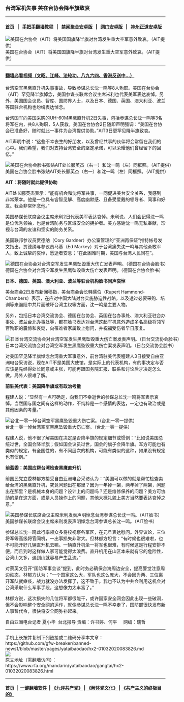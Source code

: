 ### 台湾军机失事   美在台协会降半旗致哀
------------------------

#### [首页](https://github.com/gfw-breaker/banned-news1/blob/master/README.md) &nbsp;&nbsp;|&nbsp;&nbsp; [手把手翻墙教程](https://github.com/gfw-breaker/guides/wiki) &nbsp;&nbsp;|&nbsp;&nbsp; [禁闻聚合安卓版](https://github.com/gfw-breaker/bn-android) &nbsp;&nbsp;|&nbsp;&nbsp; [网门安卓版](https://github.com/oGate2/oGate) &nbsp;&nbsp;|&nbsp;&nbsp; [神州正道安卓版](https://github.com/SzzdOgate/update) 



<div id="headerimg">
 <img alt="美国在台协会（AIT）将美国国旗降半旗对台湾发生重大空军意外致哀。（AIT提供）" src="https://www.rfa.org/mandarin/yataibaodao/gangtai/hx2-01032020083826.html/4e00.jpg/@@images/f4ede4ac-fbe4-4348-a06b-b692b9a39b03.jpeg" title="美国在台协会（AIT）将美国国旗降半旗对台湾发生重大空军意外致哀。（AIT提供）"/>
 <div id="headerimgcontents">
  <div id="headerimgcaption">
   <span>
    美国在台协会（AIT）将美国国旗降半旗对台湾发生重大空军意外致哀。（AIT提供）
   </span>
   <!-- zoomattribute -->
  </div>
  <!-- headerimgcaption -->
 </div>
 <!-- headerimagecontents -->
</div>

<hr/>


#### [翻墙必看视频（文昭、江峰、法轮功、八九六四、香港反送中...）](http://167.172.214.107/home.html)

<div id="storytext">
 <div>
  <div class="slot_header">
  </div>
 </div>
 <p>
 </p>
 <p>
  台湾空军黑鹰直升机失事事故，导致参谋总长沈一鸣等8人殉职。美国在台协会（AIT）罕见降半旗悼念，美国参谋长联席会议主席米利也代表美军表达哀悼。另外，美国国会议员、智库、国防界人士，以及日本、德国、英国、澳大利亚、波兰等国驻台机构也纷纷表达悼念。
 </p>
 <p>
  台湾国军向美国采购的UH-60M黑鹰直升机2日失事，包括参谋总长沈一鸣等3名将军在内，共8人殉职，5人获救。美国在台协会2日随即声明强调：“美国在台协会已准备好，随时就此一事件为台湾提供协助。”AIT3日更罕见降半旗致哀。
 </p>
 <p>
 </p>
 <p>
 </p>
 <p>
  AIT声明中说：“这些不幸丧生的好朋友，以及曾经共事的伙伴将会常留在我们的心中。我们希望，我们对支持台湾安全的坚定承诺，可以荣耀他们曾经留下的回忆。”
 </p>
 <p>
 </p>
 <p>
  <div class="image-inline captioned" style="width:1913px;">
   <div style="width:1913px;">
    <img alt="美国在台协会脸书张贴AIT处长郦英杰（右一）和沈一鸣（左）同框照。（AIT提供）" src="https://www.rfa.org/mandarin/yataibaodao/gangtai/hx2-01032020083826.html/4e8c4e8c.jpg" title="美国在台协会脸书张贴AIT处长郦英杰（右一）和沈一鸣（左）同框照。（AIT提供）"/>
   </div>
   <div class="image-caption">
    <span style="width:1913px;">
     美国在台协会脸书张贴AIT处长郦英杰（右一）和沈一鸣（左）同框照。（AIT提供）
    </span>
    <span class="copyright">
    </span>
   </div>
  </div>
 </p>
 <p>
  <b>
   AIT：将随时就此提供协助
  </b>
 </p>
 <p>
  AIT处长郦英杰表示：“能有机会和沈将军共事，一同促进美台安全关系，我感到非常荣幸。他是一位具有睿智见解、高度幽默感、且备受爱戴的领导者、同事和好友。我会非常怀念他。”
 </p>
 <p>
  美国参谋长联席会议主席米利2日代表美军表达哀悼。米利说，人们会记得沈一鸣是位优秀领袖，也是台湾防务与区域安全的拥护者。美方感谢沈一鸣无私奉献，珍视与台湾的友谊和坚实的防务关系。
 </p>
 <p>
  美国联邦参议员贾德纳（Cory Gardner）办公室管理的“亚洲再保证”推特帐号发文指出，贾德纳与参议员马基（Ed Markey）对于台湾痛失沈一鸣与其他勇敢军人，致上诚挚的哀悼，愿逝者安息；“在此困难时期，美国与台湾人民同在”。
 </p>
 <p>
 </p>
 <p>
  <div class="image-inline captioned" style="width:956px;">
   <div style="width:956px;">
    <img alt="德国在台协会对台湾空军发生黑鹰坠毁重大伤亡发表声明。（德国在台协会脸书）" src="https://www.rfa.org/mandarin/yataibaodao/gangtai/hx2-01032020083826.html/4e94.png" title="德国在台协会对台湾空军发生黑鹰坠毁重大伤亡发表声明。（德国在台协会脸书）"/>
   </div>
   <div class="image-caption">
    <span style="width:956px;">
     德国在台协会对台湾空军发生黑鹰坠毁重大伤亡发表声明。（德国在台协会脸书）
    </span>
    <span class="copyright">
    </span>
   </div>
  </div>
 </p>
 <p>
  <b>
   日本、德国、英国、澳大利亚、波兰等驻台机构脸书同声哀悼
  </b>
 </p>
 <p>
  美台商会2日发布新闻稿指，美台商会会长韩儒伯（Rupert Hammond-Chambers）表示，在应对中国大陆对台实施胁迫性战略，以及透过必要采购、培训等来遏阻中共片面破坏台湾主权等方面，沈一鸣是主要人物。
 </p>
 <p>
  另外，包括日本台湾交流协会、德国在台协会、英国在台办事处、澳大利亚驻台办事处、波兰台北办事处等，都在脸书表达对台湾这起军机意外造成多名高级将领军官殉职的震惊和哀恸，向罹难者家属致上慰问，并祝福受伤者早日康复。
 </p>
 <p>
 </p>
 <p>
  <div class="image-inline captioned" style="width:970px;">
   <div style="width:970px;">
    <img alt="日本台湾交流协会对台湾空军发生黑鹰坠毁重大伤亡案发表声明。（日台交流协会脸书）" src="https://www.rfa.org/mandarin/yataibaodao/gangtai/hx2-01032020083826.html/56db.png" title="日本台湾交流协会对台湾空军发生黑鹰坠毁重大伤亡案发表声明。（日台交流协会脸书）"/>
   </div>
   <div class="image-caption">
    <span style="width:970px;">
     日本台湾交流协会对台湾空军发生黑鹰坠毁重大伤亡案发表声明。（日台交流协会脸书）
    </span>
    <span class="copyright">
    </span>
   </div>
  </div>
 </p>
 <p>
  对美国罕见降半旗悼念台湾重大军事意外，前台湾驻美代表程建人3日接受自由亚洲电台采访说，现在AIT不是美国大使馆，是实际上的代表机构，有的事决定与否应该是先经得处长同意或主张，可能再跟国务院汇报、联系和讨论后才决定怎么做。局外人很难了解。
 </p>
 <p>
  <b>
   前驻美代表：美国降半旗或有政治考量
  </b>
 </p>
 <p>
  程建人说：“显然有一点可确定，向我们不幸逝世的参谋总长沈一鸣将军表示哀悼。当然国与国之间有这样的动作，不纯粹是一个感情的表达，一定也有政治或是其他因素的考量。”
 </p>
 <p>
 </p>
 <p>
  <div class="image-inline captioned" style="width:796px;">
   <div style="width:796px;">
    <img alt="台北一零一悼台湾空军黑鹰坠毁重大伤亡案。（台北一零一提供）" src="https://www.rfa.org/mandarin/yataibaodao/gangtai/hx2-01032020083826.html/4e5d.jpg" title="台北一零一悼台湾空军黑鹰坠毁重大伤亡案。（台北一零一提供）"/>
   </div>
   <div class="image-caption">
    <span style="width:796px;">
     台北一零一悼台湾空军黑鹰坠毁重大伤亡案。（台北一零一提供）
    </span>
    <span class="copyright">
    </span>
   </div>
  </div>
 </p>
 <p>
  程建人说，他不很了解美国在决定是否降半旗的规定细节或惯例：“比如说美国总统过世，全国会降半旗；假如国会议员过世，国会的旗子会降半旗。军方可能也有类似的规定，有全国性的，有不同层次的机构，可能有类似的这种，如果没有规定也有惯例。”
 </p>
 <p>
  <b>
   前蓝委：美国应帮台湾检查黑鹰直升机
  </b>
 </p>
 <p>
  前国民党立委林郁方接受自由亚洲电台采访认为：“美国可以做的就是帮忙检查卖给台湾的黑鹰直升机，究竟问题出在那里？因为一年掉一架，两年掉了两架，问题出在那里？是机械本身的问题？设计上的问题吗？还是维修保养的问题？美方可协助的是在这方面，或是人员操作上的问题，其他大概礼貌上美方当然要表达哀悼之意。”
 </p>
 <p>
 </p>
 <p>
  <div class="image-inline captioned" style="width:951px;">
   <div style="width:951px;">
    <img alt="美国参谋长联席会议主席米利发表声明悼念台湾参谋总长沈一鸣。（AIT脸书）" src="https://www.rfa.org/mandarin/yataibaodao/gangtai/hx2-01032020083826.html/4e09.png" title="美国参谋长联席会议主席米利发表声明悼念台湾参谋总长沈一鸣。（AIT脸书）"/>
   </div>
   <div class="image-caption">
    <span style="width:951px;">
     美国参谋长联席会议主席米利发表声明悼念台湾参谋总长沈一鸣。（AIT脸书）
    </span>
    <span class="copyright">
    </span>
   </div>
  </div>
 </p>
 <p>
  参谋总长沈一鸣此行率领众多将校视察各军区，在元旦表达慰问。外界议论，三位将军等高级将官同机，一出事损失非常大。但林郁方坦言：“有时候也很难啦，也不可能开好几辆直升机去嘛。一辆直升机坐一将军也很难，有时候这是行程安排不便，而且到时这样做人家可能觉得太浪费。直升机用在山区本来就有它的危险性，台湾山又多，遇到山就容易产生乱流。”
 </p>
 <p>
  对蔡英文召开“国防军事会谈”提到，此时务必确保台海周边安全，提高警觉注意周边动态，林郁方认为：“一个国家这么大，军队也这么庞大，不会因为两、三位离开军队就瘫痪，战力就没办法发挥了，这不致于。我也不认为中共会利用这机会对台湾采取什么军事手段，这想像力太丰富了。”
 </p>
 <p>
  林郁方说，这次损失的几位将军都很能干，或许国家安全网会因此出现一些破洞，但不会影响整个安全网的运作，就像参谋总长沈一鸣不幸走了，国防部很快发布新人事暂代令，很快将安全网弥补起来。
 </p>
 <p>
 </p>
 <p>
  自由亚洲电台记者 夏小华  台北报导 责编：许书婷、何平     网编：瑞哲
 </p>
</div>

<hr/>
手机上长按并复制下列链接或二维码分享本文章：<br/>
https://github.com/gfw-breaker/banned-news1/blob/master/pages/yataibaodao/hx2-01032020083826.md <br/>
<a href='https://github.com/gfw-breaker/banned-news1/blob/master/pages/yataibaodao/hx2-01032020083826.md'><img src='https://github.com/gfw-breaker/banned-news1/blob/master/pages/yataibaodao/hx2-01032020083826.md.png'/></a> <br/>
原文地址（需翻墙访问）：https://www.rfa.org/mandarin/yataibaodao/gangtai/hx2-01032020083826.html


------------------------
#### [首页](https://github.com/gfw-breaker/banned-news1/blob/master/README.md) &nbsp;|&nbsp; [一键翻墙软件](https://github.com/gfw-breaker/nogfw/blob/master/README.md) &nbsp;| [《九评共产党》](https://github.com/gfw-breaker/9ping.md/blob/master/README.md#九评之一评共产党是什么) | [《解体党文化》](https://github.com/gfw-breaker/jtdwh.md/blob/master/README.md) | [《共产主义的终极目的》](https://github.com/gfw-breaker/gczydzjmd.md/blob/master/README.md)


<img src='http://gfw-breaker.win/banned-news/pages/yataibaodao/hx2-01032020083826.md' width='0px' height='0px'/>